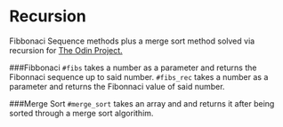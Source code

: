 # Recursion

Fibbonaci Sequence methods plus a merge sort method solved via recursion for [The Odin Project.](http://www.theodinproject.com/ruby-programming/recursion?ref=lnav)

###Fibbonaci
`#fibs` takes a number as a parameter and returns the Fibonnaci sequence up to said number.
`#fibs_rec` takes a number as a parameter and returns the Fibonnaci value of said number.

###Merge Sort
`#merge_sort` takes an array and and returns it after being sorted through a merge sort algorithim.
